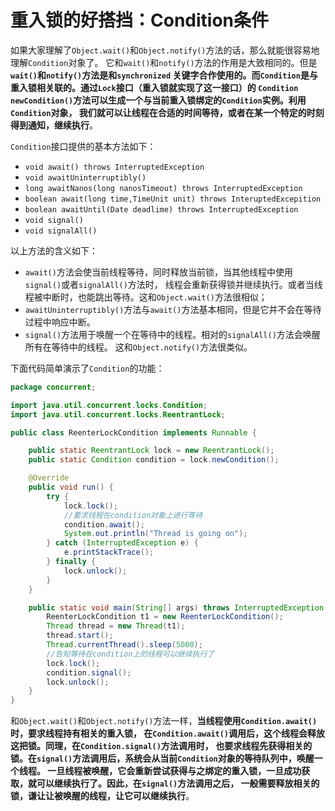 重入锁的好搭挡：Condition条件
====================================================================
如果大家理解了`Object.wait()`和`Object.notify()`方法的话，那么就能很容易地理解`Condition`对象了。
它和`wait()`和`notify()`方法的作用是大致相同的。但是 **`wait()`和`notify()`方法是和`synchronized`
关键字合作使用的。而`Condition`是与重入锁相关联的。通过`Lock`接口（重入锁就实现了这一接口）的
`Condition newCondition()`方法可以生成一个与当前重入锁绑定的`Condition`实例。利用`Condition`对象，
我们就可以让线程在合适的时间等待，或者在某一个特定的时刻得到通知，继续执行**。

`Condition`接口提供的基本方法如下：
+ `void await() throws InterruptedException`
+ `void awaitUninterruptibly()`
+ `long awaitNanos(long nanosTimeout) throws InterruptedException`
+ `boolean await(long time,TimeUnit unit) throws InteruptedExcepition`
+ `boolean awaitUntil(Date deadlime) throws InterruptedException`
+ `void signal()`
+ `void signalAll()`

以上方法的含义如下：
+ `await()`方法会使当前线程等待，同时释放当前锁，当其他线程中使用`signal()`或者`signalAll()`方法时，
线程会重新获得锁并继续执行。或者当线程被中断时，也能跳出等待。这和`Object.wait()`方法很相似；
+ `awaitUninterruptibly()`方法与`await()`方法基本相同，但是它并不会在等待过程中响应中断。
+ `signal()`方法用于唤醒一个在等待中的线程。相对的`signalAll()`方法会唤醒所有在等待中的线程。
这和`Object.notify()`方法很类似。

下面代码简单演示了`Condition`的功能：
```java
package concurrent;

import java.util.concurrent.locks.Condition;
import java.util.concurrent.locks.ReentrantLock;

public class ReenterLockCondition implements Runnable {

    public static ReentrantLock lock = new ReentrantLock();
    public static Condition condition = lock.newCondition();

    @Override
    public void run() {
        try {
            lock.lock();
            //要求线程在condition对象上进行等待
            condition.await();
            System.out.println("Thread is going on");
        } catch (InterruptedException e) {
            e.printStackTrace();
        } finally {
            lock.unlock();
        }
    }

    public static void main(String[] args) throws InterruptedException {
        ReenterLockCondition t1 = new ReenterLockCondition();
        Thread thread = new Thread(t1);
        thread.start();
        Thread.currentThread().sleep(5000);
        //告知等待在condition上的线程可以继续执行了
        lock.lock();
        condition.signal();
        lock.unlock();
    }
}
```
和`Object.wait()`和`Object.notify()`方法一样，**当线程使用`Condition.await()`时，要求线程持有相关的重入锁，
在`Condition.await()`调用后，这个线程会释放这把锁。同理，在`Condition.signal()`方法调用时，
也要求线程先获得相关的锁。在`signal()`方法调用后，系统会从当前`Condition`对象的等待队列中，唤醒一个线程。
一旦线程被唤醒，它会重新尝试获得与之绑定的重入锁，一旦成功获取，就可以继续执行了。因此，在`signal()`方法调用之后，
一般需要释放相关的锁，谦让让被唤醒的线程，让它可以继续执行**。
